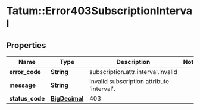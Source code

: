 # Tatum::Error403SubscriptionInterval

## Properties
Name | Type | Description | Notes
------------ | ------------- | ------------- | -------------
**error_code** | **String** | subscription.attr.interval.invalid | 
**message** | **String** | Invalid subscription attribute &#x27;interval&#x27;. | 
**status_code** | [**BigDecimal**](BigDecimal.md) | 403 | 

